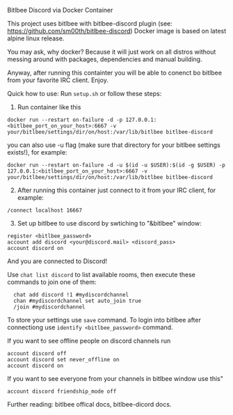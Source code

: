Bitlbee Discord via Docker Container 

This project uses bitlbee with bitlbee-discord plugin (see: https://github.com/sm00th/bitlbee-discord)
Docker image is based on latest alpine linux release.

You may ask, why docker?
Because it will just work on all distros without messing around with packages, dependencies and manual building. 

Anyway, after running this containter you will be able to conenct bo bitlbee from your favorite IRC client. Enjoy. 

Quick how to use:
Run `setup.sh` or follow these steps:
1. Run container like this
```
docker run --restart on-failure -d -p 127.0.0.1:<bitlbee_port_on_your_host>:6667 -v your/bitlbee/settings/dir/on/host:/var/lib/bitlbee bitlbee-discord
```
you can also use -u flag (make sure that directory for your bitlbee settings exists!), for example: 
```
docker run --restart on-failure -d -u $(id -u $USER):$(id -g $USER) -p 127.0.0.1:<bitlbee_port_on_your_host>:6667 -v your/bitlbee/settings/dir/on/host:/var/lib/bitlbee bitlbee-discord
```
2. After running this container just connect to it from your IRC client, for example:
```
/connect localhost 16667
```
3. Set up bitlbee to use discord by swtiching to "&bitlbee" window:
```
register <bitlbee_password>
account add discord <your@discord.mail> <discord_pass>
account discord on
```
And you are connected to Discord!

Use `chat list discord` to list available rooms, then execute these commands to join one of them:

```
  chat add discord !1 #mydiscordchannel
  chan #mydiscordchannel set auto_join true
  /join #mydiscordchannel
```
To store your settings use `save` command. To login into bitlbee after connectiong use `identify <bitlbee_password>` command.  

If you want to see offline people on discord channels run
```
account discord off
account discord set never_offline on
account discord on
```
If you want to see everyone from your channels in bitlbee window use this"  
```
account discord friendship_mode off
```

Further reading: bitlbee offical docs, bitlbee-dicord docs.

